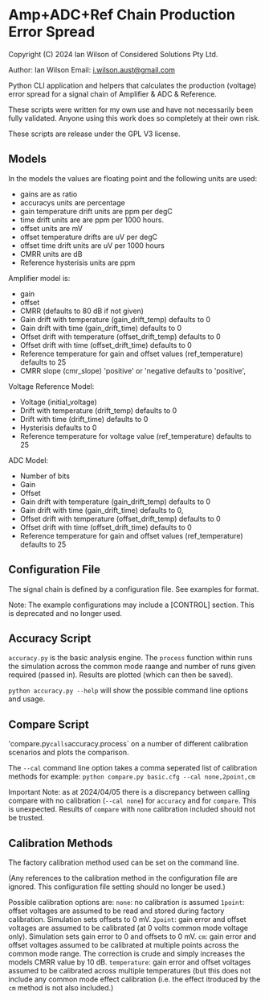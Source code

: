 # Amp+ADC+Ref Chain Production Error Spread

Copyright (C) 2024 Ian Wilson of Considered Solutions Pty Ltd.

Author: Ian Wilson
Email: i.wilson.aust@gmail.com

Python CLI application and helpers that calculates the production (voltage) error spread for a signal chain of Amplifier & ADC & Reference.

These scripts were written for my own use and have not necessarily been fully validated. Anyone using this work does so completely at their own risk. 

These scripts are release under the GPL V3 license.

## Models
In the models the values are floating point and the following units are used:
- gains are as ratio
- accuracys units are percentage
- gain temperature drift units are ppm per degC
- time drift units are are ppm per 1000 hours.
- offset units are mV
- offset temperature drifts are uV per degC
- offset time drift units are uV per 1000 hours
- CMRR units are dB
- Reference hysterisis units are ppm

Amplifier model is:
- gain
- offset
- CMRR (defaults to 80 dB if not given)
- Gain drift with temperature (gain_drift_temp) defaults to 0
- Gain drift with time (gain_drift_time) defaults to 0
- Offset drift with temperature (offset_drift_temp) defaults to 0
- Offset drift with time (offset_drift_time) defaults to 0
- Reference temperature for gain and offset values (ref_temperature) defaults to 25
- CMRR slope (cmr_slope) 'positive' or 'negative defaults to 'positive',

Voltage Reference Model:
- Voltage (initial_voltage)
- Drift with temperature (drift_temp) defaults to 0
- Drift with time (drift_time) defaults to 0
- Hysterisis defaults to 0
- Reference temperature for voltage value (ref_temperature) defaults to 25

ADC Model:
- Number of bits        
- Gain
- Offset
- Gain drift with temperature (gain_drift_temp) defaults to 0
- Gain drift with time (gain_drift_time) defaults to 0,
- Offset drift with temperature (offset_drift_temp) defaults to 0
- Offset drift with time (offset_drift_time) defaults to 0
- Reference temperature for gain and offset values (ref_temperature) defaults to 25

## Configuration File
The signal chain is defined by a configuration file.  See examples for format.

Note: The example configurations may include a [CONTROL] section. This is deprecated and no longer used.

## Accuracy Script
`accuracy.py` is the basic analysis engine.  The `process` function within runs the simulation across the common mode raange and number of runs given required (passed in). Results are plotted (which can then be saved).

`python accuracy.py --help` will show the possible command line options and usage.

## Compare Script
'compare.py` calls `accuracy.process` on a number of different calibration scenarios and plots the comparison.

The `--cal` command line option takes a comma seperated list of calibration methods for example:
`python compare.py basic.cfg --cal none,2point,cm`

Important Note: as at 2024/04/05 there is a discrepancy between calling compare with no calibration (`--cal none`) for `accuracy` and for `compare`. This is unexpected. Results of `compare` with `none` calibration included should not be trusted.

## Calibration Methods
The factory calibration method used can be set on the command line.

(Any references to the calibration method in the configuration file are ignored. This configuration file setting should no longer be used.)

Possible calibration options are:
`none`: no calibration is assumed
`1point`: offset voltages are assumed to be read and stored during factory calibration. Simulation sets offsets to 0 mV.
`2point`: gain error and offset voltages are assumed to be calibrated (at 0 volts common mode voltage only). Simulation sets gain error to 0 and offsets to 0 mV.
`cm`: gain error and offset voltages assumed to be calibrated at multiple points across the common mode range. The correction is crude and simply increases the models CMRR value by 10 dB.
`temperature`: gain error and offset voltages assumed to be calibrated across multiple temperatures (but this does not include any common mode effect calibration (i.e. the effect itroduced by the `cm` method is not also included.)
